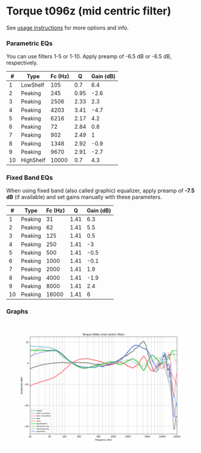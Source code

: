 # Torque t096z (mid centric filter)
See [usage instructions](https://github.com/jaakkopasanen/AutoEq#usage) for more options and info.

### Parametric EQs
You can use filters 1-5 or 1-10. Apply preamp of -6.5 dB or -6.5 dB, respectively.

|   # | Type      |   Fc (Hz) |    Q |   Gain (dB) |
|-----|-----------|-----------|------|-------------|
|   1 | LowShelf  |       105 | 0.7  |         6.4 |
|   2 | Peaking   |       245 | 0.95 |        -2.6 |
|   3 | Peaking   |      2506 | 2.33 |         2.3 |
|   4 | Peaking   |      4203 | 3.41 |        -4.7 |
|   5 | Peaking   |      6216 | 2.17 |         4.2 |
|   6 | Peaking   |        72 | 2.84 |         0.8 |
|   7 | Peaking   |       902 | 2.49 |         1   |
|   8 | Peaking   |      1348 | 2.92 |        -0.9 |
|   9 | Peaking   |      9670 | 2.91 |        -2.7 |
|  10 | HighShelf |     10000 | 0.7  |         4.3 |

### Fixed Band EQs
When using fixed band (also called graphic) equalizer, apply preamp of **-7.5 dB** (if available) and set gains manually with these parameters.

|   # | Type    |   Fc (Hz) |    Q |   Gain (dB) |
|-----|---------|-----------|------|-------------|
|   1 | Peaking |        31 | 1.41 |         6.3 |
|   2 | Peaking |        62 | 1.41 |         5.5 |
|   3 | Peaking |       125 | 1.41 |         0.5 |
|   4 | Peaking |       250 | 1.41 |        -3   |
|   5 | Peaking |       500 | 1.41 |        -0.5 |
|   6 | Peaking |      1000 | 1.41 |        -0.1 |
|   7 | Peaking |      2000 | 1.41 |         1.9 |
|   8 | Peaking |      4000 | 1.41 |        -1.9 |
|   9 | Peaking |      8000 | 1.41 |         2.4 |
|  10 | Peaking |     16000 | 1.41 |         6   |

### Graphs
![](./Torque%20t096z%20(mid%20centric%20filter).png)
